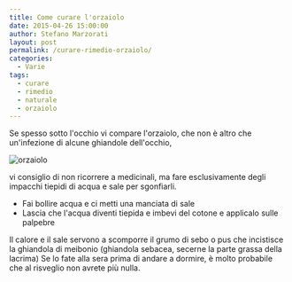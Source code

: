 ```yaml
---
title: Come curare l'orzaiolo
date: 2015-04-26 15:00:00
author: Stefano Marzorati
layout: post
permalink: /curare-rimedio-orzaiolo/
categories:
  - Varie
tags:
  - curare
  - rimedio
  - naturale
  - orzaiolo
---
```

Se spesso sotto l'occhio vi compare l'orzaiolo, che non è altro che un'infezione di alcune ghiandole dell'occhio,   

![orzaiolo](http://static.tantasalute.it/tantasalute/fotogallery/979X0/1221/alterazione-della-palpebra.jpg)   

vi consiglio di non ricorrere a medicinali, ma fare esclusivamente degli impacchi tiepidi di acqua e sale per sgonfiarli.

  - Fai bollire acqua e ci metti una manciata di sale
  - Lascia che l'acqua diventi tiepida e imbevi del cotone e applicalo sulle palpebre

Il calore e il sale servono a scomporre il grumo di sebo o pus che incistisce la ghiandola di meibonio (ghiandola sebacea, secerne la parte grassa della lacrima)
Se lo fate alla sera prima di andare a dormire, è molto probabile che al risveglio non avrete più nulla.
 

